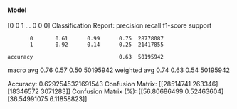 #### Model
[0 0 1 ... 0 0 0]
Classification Report:
              precision    recall  f1-score   support

           0       0.61      0.99      0.75  28778087
           1       0.92      0.14      0.25  21417855

    accuracy                           0.63  50195942
   macro avg       0.76      0.57      0.50  50195942
weighted avg       0.74      0.63      0.54  50195942

Accuracy: 0.6292545321691543
Confusion Matrix:
[[28514741   263346]
 [18346572  3071283]]
Confusion Matrix (%):
[[56.80686499  0.52463604]
 [36.54991075  6.11858823]]
